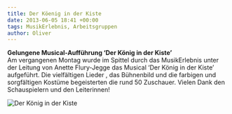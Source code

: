```yaml
---
title: Der Köenig in der Kiste
date: 2013-06-05 18:41 +00:00
tags: MusikErlebnis, Arbeitsgruppen
author: Oliver
---
```


**Gelungene Musical-Aufführung ‘Der König in der Kiste’**    
Am vergangenen Montag wurde im Spittel durch das MusikErlebnis unter der Leitung von Anette Flury-Jegge das Musical ‘Der König in der Kiste’ aufgeführt. Die vielfältigen Lieder , das Bühnenbild und die farbigen und sorgfältigen Kostüme begeisterten die rund 50 Zuschauer. Vielen Dank den  Schauspielern und den Leiterinnen!


![Der König in der Kiste](der-koenig.jpg)